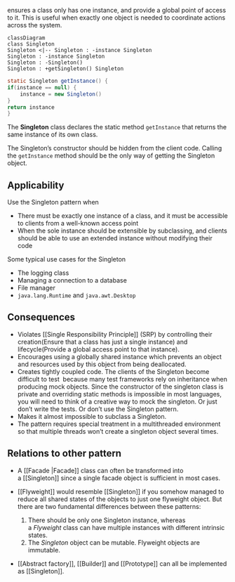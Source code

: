ensures a class only has one instance, and provide a global point of access to it.
This is useful when exactly one object is needed to coordinate actions across the system.

```mermaid
classDiagram
class Singleton
Singleton <|-- Singleton : -instance Singleton
Singleton : -instance Singleton
Singleton : -Singleton()
Singleton : +getSingleton() Singleton
```
```java
static Singleton getInstance() {
if(instance == null) {
    instance = new Singleton()
}
return instance
}
```

The **Singleton** class declares the static method `getInstance` that returns the same instance of its own class.

The Singleton’s constructor should be hidden from the client code. Calling the `getInstance` method should be the only way of getting the Singleton object.

## Applicability

Use the Singleton pattern when

-   There must be exactly one instance of a class, and it must be accessible to clients from a well-known access point
-   When the sole instance should be extensible by subclassing, and clients should be able to use an extended instance without modifying their code

Some typical use cases for the Singleton

-   The logging class
-   Managing a connection to a database
-   File manager
-   `java.lang.Runtime` and `java.awt.Desktop`

## Consequences

-   Violates [[Single Responsibility Principle]] (SRP) by controlling their creation(Ensure that a class has just a single instance) and lifecycle(Provide a global access point to that instance).
-   Encourages using a globally shared instance which prevents an object and resources used by this object from being deallocated.
-   Creates tightly coupled code. The clients of the Singleton become difficult to test  because many test frameworks rely on inheritance when producing mock objects. Since the constructor of the singleton class is private and overriding static methods is impossible in most languages, you will need to think of a creative way to mock the singleton. Or just don’t write the tests. Or don’t use the Singleton pattern.
-   Makes it almost impossible to subclass a Singleton.
-   The pattern requires special treatment in a multithreaded environment so that multiple threads won’t create a singleton object several times.

## Relations to other pattern

-   A [[Facade |Facade]] class can often be transformed into a [[Singleton]] since a single facade object is sufficient in most cases.
    
-   [[Flyweight]] would resemble [[Singleton]] if you somehow managed to reduce all shared states of the objects to just one flyweight object. But there are two fundamental differences between these patterns:
    
    1.  There should be only one Singleton instance, whereas a _Flyweight_ class can have multiple instances with different intrinsic states.
    2.  The _Singleton_ object can be mutable. Flyweight objects are immutable.
-   [[Abstract factory]], [[Builder]] and [[Prototype]] can all be implemented as [[Singleton]].
